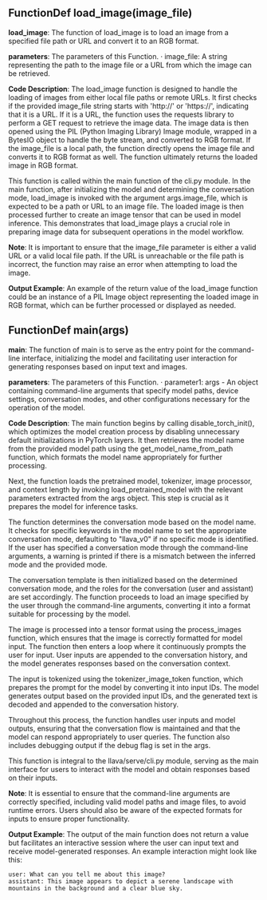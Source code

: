 ## FunctionDef load_image(image_file)
**load_image**: The function of load_image is to load an image from a specified file path or URL and convert it to an RGB format.

**parameters**: The parameters of this Function.
· image_file: A string representing the path to the image file or a URL from which the image can be retrieved.

**Code Description**: The load_image function is designed to handle the loading of images from either local file paths or remote URLs. It first checks if the provided image_file string starts with 'http://' or 'https://', indicating that it is a URL. If it is a URL, the function uses the requests library to perform a GET request to retrieve the image data. The image data is then opened using the PIL (Python Imaging Library) Image module, wrapped in a BytesIO object to handle the byte stream, and converted to RGB format. If the image_file is a local path, the function directly opens the image file and converts it to RGB format as well. The function ultimately returns the loaded image in RGB format.

This function is called within the main function of the cli.py module. In the main function, after initializing the model and determining the conversation mode, load_image is invoked with the argument args.image_file, which is expected to be a path or URL to an image file. The loaded image is then processed further to create an image tensor that can be used in model inference. This demonstrates that load_image plays a crucial role in preparing image data for subsequent operations in the model workflow.

**Note**: It is important to ensure that the image_file parameter is either a valid URL or a valid local file path. If the URL is unreachable or the file path is incorrect, the function may raise an error when attempting to load the image.

**Output Example**: An example of the return value of the load_image function could be an instance of a PIL Image object representing the loaded image in RGB format, which can be further processed or displayed as needed.
## FunctionDef main(args)
**main**: The function of main is to serve as the entry point for the command-line interface, initializing the model and facilitating user interaction for generating responses based on input text and images.

**parameters**: The parameters of this Function.
· parameter1: args - An object containing command-line arguments that specify model paths, device settings, conversation modes, and other configurations necessary for the operation of the model.

**Code Description**: The main function begins by calling disable_torch_init(), which optimizes the model creation process by disabling unnecessary default initializations in PyTorch layers. It then retrieves the model name from the provided model path using the get_model_name_from_path function, which formats the model name appropriately for further processing.

Next, the function loads the pretrained model, tokenizer, image processor, and context length by invoking load_pretrained_model with the relevant parameters extracted from the args object. This step is crucial as it prepares the model for inference tasks.

The function determines the conversation mode based on the model name. It checks for specific keywords in the model name to set the appropriate conversation mode, defaulting to "llava_v0" if no specific mode is identified. If the user has specified a conversation mode through the command-line arguments, a warning is printed if there is a mismatch between the inferred mode and the provided mode.

The conversation template is then initialized based on the determined conversation mode, and the roles for the conversation (user and assistant) are set accordingly. The function proceeds to load an image specified by the user through the command-line arguments, converting it into a format suitable for processing by the model.

The image is processed into a tensor format using the process_images function, which ensures that the image is correctly formatted for model input. The function then enters a loop where it continuously prompts the user for input. User inputs are appended to the conversation history, and the model generates responses based on the conversation context.

The input is tokenized using the tokenizer_image_token function, which prepares the prompt for the model by converting it into input IDs. The model generates output based on the provided input IDs, and the generated text is decoded and appended to the conversation history.

Throughout this process, the function handles user inputs and model outputs, ensuring that the conversation flow is maintained and that the model can respond appropriately to user queries. The function also includes debugging output if the debug flag is set in the args.

This function is integral to the llava/serve/cli.py module, serving as the main interface for users to interact with the model and obtain responses based on their inputs.

**Note**: It is essential to ensure that the command-line arguments are correctly specified, including valid model paths and image files, to avoid runtime errors. Users should also be aware of the expected formats for inputs to ensure proper functionality.

**Output Example**: The output of the main function does not return a value but facilitates an interactive session where the user can input text and receive model-generated responses. An example interaction might look like this:
```
user: What can you tell me about this image?
assistant: This image appears to depict a serene landscape with mountains in the background and a clear blue sky.
```

